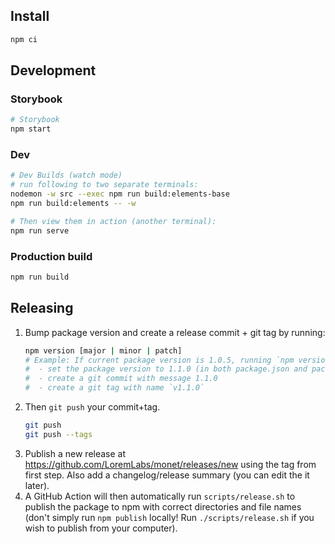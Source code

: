 ## Install

```bash
npm ci
```

## Development

### Storybook

```bash
# Storybook
npm start
```

### Dev

```bash
# Dev Builds (watch mode)
# run following to two separate terminals:
nodemon -w src --exec npm run build:elements-base
npm run build:elements -- -w

# Then view them in action (another terminal):
npm run serve
```

### Production build

```bash
npm run build
```

## Releasing

1. Bump package version and create a release commit + git tag by running:
   ```bash
   npm version [major | minor | patch]
   # Example: If current package version is 1.0.5, running `npm version minor` will:
   #  - set the package version to 1.1.0 (in both package.json and package-lock.json)
   #  - create a git commit with message 1.1.0
   #  - create a git tag with name `v1.1.0`
   ```
2. Then `git push` your commit+tag.
   ```bash
   git push
   git push --tags
   ```
3. Publish a new release at https://github.com/LoremLabs/monet/releases/new using the tag from first step. Also add a changelog/release summary (you can edit the it later).
4. A GitHub Action will then automatically run `scripts/release.sh` to publish the package to npm with correct directories and file names (don't simply run `npm publish` locally! Run `./scripts/release.sh` if you wish to publish from your computer).
